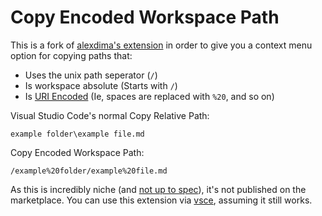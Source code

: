 # Copy Encoded Workspace Path

This is a fork of [alexdima's extension](https://github.com/alexdima/vscode-copy-relative-path) in order to give you a context menu option for copying paths that:

- Uses the unix path seperator (`/`)
- Is workspace absolute (Starts with `/`)
- Is [URI Encoded](https://developer.mozilla.org/en-US/docs/Web/JavaScript/Reference/Global_Objects/encodeURI) (Ie, spaces are replaced with `%20`, and so on)

Visual Studio Code's normal Copy Relative Path:

`example folder\example file.md`

Copy Encoded Workspace Path:

`/example%20folder/example%20file.md`

As this is incredibly niche (and [not up to spec](https://www.npmjs.com/package/vscode)), it's not published on the marketplace. You can use this extension via [vsce](https://www.npmjs.com/package/vsce), assuming it still works.
